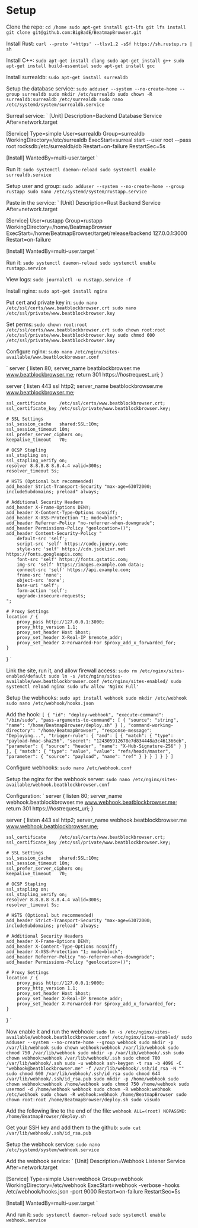 # Setup

Clone the repo:
`
cd /home
sudo apt-get install git-lfs
git lfs install
git clone git@github.com:BigBadE/BeatmapBrowser.git
`

Install Rust: 
`curl --proto '=https' --tlsv1.2 -sSf https://sh.rustup.rs | sh`

Install C++:
`
sudo apt-get install clang
sudo apt-get install g++
sudo apt-get install build-essential
sudo apt-get install gcc
`

Install surrealdb:
`
sudo apt-get install surrealdb
`

Setup the database service:
`
sudo adduser --system --no-create-home --group surrealdb
sudo mkdir /etc/surrealdb
sudo chown -R surrealdb:surrealdb /etc/surrealdb
sudo nano /etc/systemd/system/surrealdb.service
`

Surreal service:
`
[Unit]
Description=Backend Database Service
After=network.target

[Service]
Type=simple
User=surrealdb
Group=surrealdb
WorkingDirectory=/etc/surrealdb
ExecStart=surreal start --user root --pass root rocksdb:/etc/surrealdb/db
Restart=on-failure
RestartSec=5s

[Install]
WantedBy=multi-user.target
`

Run it:
`
sudo systemctl daemon-reload
sudo systemctl enable surrealdb.service
`

Setup user and group:
`
sudo adduser --system --no-create-home --group rustapp
sudo nano /etc/systemd/system/rustapp.service
`

Paste in the service:
`
[Unit]
Description=Rust Backend Service
After=network.target

[Service]
User=rustapp
Group=rustapp
WorkingDirectory=/home/BeatmapBrowser
ExecStart=/home/BeatmapBrowser/target/release/backend 127.0.0.1:3000
Restart=on-failure

[Install]
WantedBy=multi-user.target
`

Run it:
`
sudo systemctl daemon-reload
sudo systemctl enable rustapp.service
`

View logs:
`
sudo journalctl -u rustapp.service -f
`

Install nginx:
`
sudo apt-get install nginx
`

Put cert and private key in:
`
sudo nano /etc/ssl/certs/www.beatblockbrowser.crt
sudo nano /etc/ssl/private/www.beatblockbrowser.key
`

Set perms:
`
sudo chown root:root /etc/ssl/certs/www.beatblockbrowser.crt
sudo chown root:root /etc/ssl/private/www.beatblockbrowser.key
sudo chmod 600 /etc/ssl/private/www.beatblockbrowser.key
`

Configure nginx:
`
sudo nano /etc/nginx/sites-available/www.beatblockbrowser.conf
`

`
server {
    listen 80;
    server_name beatblockbrowser.me www.beatblockbrowser.me;
    return 301 https://$host$request_uri;
}

server {
    listen 443 ssl http2;
    server_name beatblockbrowser.me www.beatblockbrowser.me;

    ssl_certificate     /etc/ssl/certs/www.beatblockbrowser.crt;
    ssl_certificate_key /etc/ssl/private/www.beatblockbrowser.key;

    # SSL Settings
    ssl_session_cache   shared:SSL:10m;
    ssl_session_timeout 10m;
    ssl_prefer_server_ciphers on;
    keepalive_timeout   70;

    # OCSP Stapling
    ssl_stapling on;
    ssl_stapling_verify on;
    resolver 8.8.8.8 8.8.4.4 valid=300s;
    resolver_timeout 5s;

    # HSTS (Optional but recommended)
    add_header Strict-Transport-Security "max-age=63072000; includeSubdomains; preload" always;

    # Additional Security Headers
    add_header X-Frame-Options DENY;
    add_header X-Content-Type-Options nosniff;
    add_header X-XSS-Protection "1; mode=block";
    add_header Referrer-Policy "no-referrer-when-downgrade";
    add_header Permissions-Policy "geolocation=()";
    add_header Content-Security-Policy "
        default-src 'self';
        script-src 'self' https://code.jquery.com;
        style-src 'self' https://cdn.jsdelivr.net https://fonts.googleapis.com;
        font-src 'self' https://fonts.gstatic.com;
        img-src 'self' https://images.example.com data:;
        connect-src 'self' https://api.example.com;
        frame-src 'none';
        object-src 'none';
        base-uri 'self';
        form-action 'self';
        upgrade-insecure-requests;
    ";

    # Proxy Settings
    location / {
        proxy_pass http://127.0.0.1:3000;
        proxy_http_version 1.1;
        proxy_set_header Host $host;
        proxy_set_header X-Real-IP $remote_addr;
        proxy_set_header X-Forwarded-For $proxy_add_x_forwarded_for;
    }
}
`

Link the site, run it, and allow firewall access:
`
sudo rm /etc/nginx/sites-enabled/default
sudo ln -s /etc/nginx/sites-available/www.beatblockbrowser.conf /etc/nginx/sites-enabled/
sudo systemctl reload nginx
sudo ufw allow 'Nginx Full'
`

Setup the webhooks:
`
sudo apt install webhook
sudo mkdir /etc/webhook
sudo nano /etc/webhook/hooks.json
`

Add the hook:
`
[
  {
    "id": "deploy-webhook",
    "execute-command": "/bin/sudo",
    "pass-arguments-to-command": [
        {
            "source": "string",
            "name": "/home/BeatmapBrowser/deploy.sh"
        }
    ],
    "command-working-directory": "/home/BeatmapBrowser",
    "response-message": "Deploying...",
    "trigger-rule": {
      "and": [
      {
        "match": {
          "type": "payload-hmac-sha256",
          "secret": "124305912678e7d834448a3c461366eb",
          "parameter": {
            "source": "header",
            "name": "X-Hub-Signature-256"
          }
        }
      },
      {
        "match": {
          "type": "value",
          "value": "refs/heads/master",
          "parameter": {
            "source": "payload",
            "name": "ref"
          }
        }
      }
      ]
    }
  }
]
`

Configure webhooks:
`
sudo nano /etc/webhook.conf
`

Setup the nginx for the webhook server:
`
sudo nano /etc/nginx/sites-available/webhook.beatblockbrowser.conf
`

Configuration:
`
server {
    listen 80;
    server_name webhook.beatblockbrowser.me www.webhook.beatblockbrowser.me;
    return 301 https://$host$request_uri;
}

server {
    listen 443 ssl http2;
    server_name webhook.beatblockbrowser.me www.webhook.beatblockbrowser.me;

    ssl_certificate     /etc/ssl/certs/www.beatblockbrowser.crt;
    ssl_certificate_key /etc/ssl/private/www.beatblockbrowser.key;

    # SSL Settings
    ssl_session_cache   shared:SSL:10m;
    ssl_session_timeout 10m;
    ssl_prefer_server_ciphers on;
    keepalive_timeout   70;

    # OCSP Stapling
    ssl_stapling on;
    ssl_stapling_verify on;
    resolver 8.8.8.8 8.8.4.4 valid=300s;
    resolver_timeout 5s;

    # HSTS (Optional but recommended)
    add_header Strict-Transport-Security "max-age=63072000; includeSubdomains; preload" always;

    # Additional Security Headers
    add_header X-Frame-Options DENY;
    add_header X-Content-Type-Options nosniff;
    add_header X-XSS-Protection "1; mode=block";
    add_header Referrer-Policy "no-referrer-when-downgrade";
    add_header Permissions-Policy "geolocation=()";

    # Proxy Settings
    location / {
        proxy_pass http://127.0.0.1:9000;
        proxy_http_version 1.1;
        proxy_set_header Host $host;
        proxy_set_header X-Real-IP $remote_addr;
        proxy_set_header X-Forwarded-For $proxy_add_x_forwarded_for;
    }
}
`

Now enable it and run the webhook:
`
sudo ln -s /etc/nginx/sites-available/webhook.beatblockbrowser.conf /etc/nginx/sites-enabled/
sudo adduser --system --no-create-home --group webhook
sudo mkdir -p /var/lib/webhook
sudo chown webhook:webhook /var/lib/webhook
sudo chmod 750 /var/lib/webhook
sudo mkdir -p /var/lib/webhook/.ssh
sudo chown webhook:webhook /var/lib/webhook/.ssh
sudo chmod 700 /var/lib/webhook/.ssh
sudo -u webhook ssh-keygen -t rsa -b 4096 -C "webhook@beatblockbrowser.me" -f /var/lib/webhook/.ssh/id_rsa -N ""
sudo chmod 600 /var/lib/webhook/.ssh/id_rsa
sudo chmod 644 /var/lib/webhook/.ssh/id_rsa.pub
sudo mkdir -p /home/webhook
sudo chown webhook:webhook /home/webhook
sudo chmod 750 /home/webhook
sudo usermod -d /home/webhook webhook
sudo chown -R webhook:webhook /etc/webhook
sudo chown -R webhook:webhook /home/BeatmapBrowser
sudo chown root:root /home/BeatmapBrowser/deploy.sh
sudo visudo
`

Add the following line to the end of the file:
`
webhook ALL=(root) NOPASSWD: /home/BeatmapBrowser/deploy.sh
`

Get your SSH key and add them to the github:
`
sudo cat /var/lib/webhook/.ssh/id_rsa.pub
`

Setup the webhook service:
`
sudo nano /etc/systemd/system/webhook.service
`


Add the webhook service:
`
[Unit]
Description=Webhook Listener Service
After=network.target

[Service]
Type=simple
User=webhook
Group=webhook
WorkingDirectory=/etc/webhook
ExecStart=webhook -verbose -hooks /etc/webhook/hooks.json -port 9000
Restart=on-failure
RestartSec=5s

[Install]
WantedBy=multi-user.target
`

And run it:
`
sudo systemctl daemon-reload
sudo systemctl enable webhook.service
`